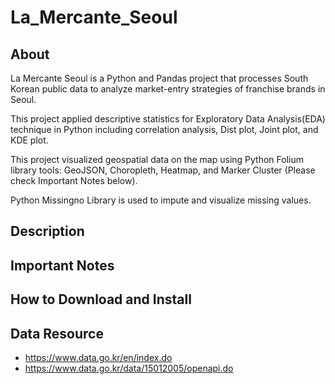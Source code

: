 # La_Mercante_Seoul

## About
La Mercante Seoul is a Python and Pandas project that processes South Korean public data to analyze market-entry strategies of franchise brands in Seoul.

This project applied descriptive statistics for Exploratory Data Analysis(EDA) technique in Python including correlation analysis, Dist plot, Joint plot, and KDE plot.

This project visualized geospatial data on the map using Python Folium library tools: GeoJSON, Choropleth, Heatmap, and Marker Cluster (Please check Important Notes below). 

Python Missingno Library is used to impute and visualize missing values.


## Description

## Important Notes

## How to Download and Install

## Data Resource
* https://www.data.go.kr/en/index.do
* https://www.data.go.kr/data/15012005/openapi.do















